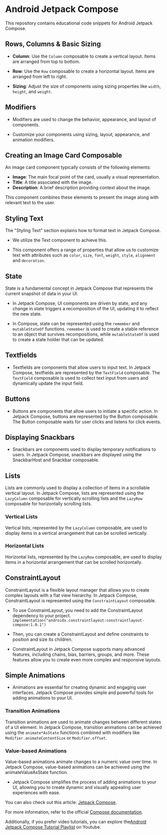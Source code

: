 # Android Jetpack Compose

This repository contains educational code snippets for Android Jetpack Compose.

## Rows, Columns & Basic Sizing

- **Column**: Use the `Column` composable to create a vertical layout. Items are arranged from top to bottom.

- **Row**: Use the `Row` composable to create a horizontal layout. Items are arranged from left to right.

- **Sizing**: Adjust the size of components using sizing properties like `width`, `height`, and `weight`.

## Modifiers

- Modifiers are used to change the behavior, appearance, and layout of components.
  
- Customize your components using sizing, layout, appearance, and animation modifiers.

## Creating an Image Card Composable

An image card component typically consists of the following elements:

- **Image**: The main focal point of the card, usually a visual representation.
- **Title**: A title associated with the image.
- **Description**: A brief description providing context about the image.
  
This component combines these elements to present the image along with relevant text to the user.

## Styling Text

The "Styling Text" section explains how to format text in Jetpack Compose. 

- We utilize the Text component to achieve this. 

- This component offers a range of properties that allow us to customize text with attributes such as `color`, `size`, `font`, `weight`, `style`, `alignment` and `decoration`.

## State

State is a fundamental concept in Jetpack Compose that represents the current snapshot of data in your UI. 

- In Jetpack Compose, UI components are driven by state, and any change in state triggers a recomposition of the UI, updating it to reflect the new state.

- In Compose, state can be represented using the `remember` and `mutableStateOf` functions. `remember` is used to create a stable reference to an object that survives recompositions, while `mutableStateOf` is used to create a state holder that can be updated.

## Textfields

- Textfields are components that allow users to input text. In Jetpack Compose, textfields are represented by the `TextField` composable. The `TextField` composable is used to collect text input from users and dynamically update the input field.

## Buttons

- Buttons are components that allow users to initiate a specific action. In Jetpack Compose, buttons are represented by the Button composable. The Button composable waits for user clicks and listens for click events.

## Displaying Snackbars

- Snackbars are components used to display temporary notifications to users. In Jetpack Compose, snackbars are displayed using the SnackbarHost and Snackbar composable.

## Lists

Lists are commonly used to display a collection of items in a scrollable vertical layout. In Jetpack Compose, lists are represented using the `LazyColumn` composable for vertically scrolling lists and the `LazyRow` composable for horizontally scrolling lists.

### Vertical Lists

Vertical lists, represented by the `LazyColumn` composable, are used to display items in a vertical arrangement that can be scrolled vertically.

### Horizontal Lists

Horizontal lists, represented by the `LazyRow` composable, are used to display items in a horizontal arrangement that can be scrolled horizontally.

## ConstraintLayout

ConstraintLayout is a flexible layout manager that allows you to create complex layouts with a flat view hierarchy. In Jetpack Compose, ConstraintLayout is represented using the `ConstraintLayout` composable.

- To use ConstraintLayout, you need to add the ConstraintLayout dependency to your project. `implementation("androidx.constraintlayout:constraintlayout-compose:1.0.1")`

-  Then, you can create a ConstraintLayout and define constraints to position and size its children.

- ConstraintLayout in Jetpack Compose supports many advanced features, including chains, bias, barriers, groups, and more. These features allow you to create even more complex and responsive layouts.

## Simple Animations

- Animations are essential for creating dynamic and engaging user interfaces. Jetpack Compose provides simple and powerful tools for adding animations to your UI.

### Transition Animations

Transition animations are used to animate changes between different states of a UI element. In Jetpack Compose, transition animations can be achieved using the `animate*AsState` functions combined with modifiers like `Modifier.animateContentSize` or `Modifier.offset`.

### Value-based Animations

Value-based animations animate changes to a numeric value over time. In Jetpack Compose, value-based animations can be achieved using the animateValueAsState function.

- Jetpack Compose simplifies the process of adding animations to your UI, allowing you to create dynamic and visually appealing user experiences with ease.

You can also check out this article: [Jetpack Compose](https://sutlukader.medium.com/android-jetpack-compose-efd5104c0d1f).

For more information, refer to the official [Compose documentation](https://developer.android.com/jetpack/compose).

Additionally, if you prefer video tutorials, you can explore the[Android Jetpack Compose Tutorial Playlist](https://www.youtube.com/playlist?list=PLQkwcJG4YTCSpJ2NLhDTHhi6XBNfk9WiC) on Youtube.


